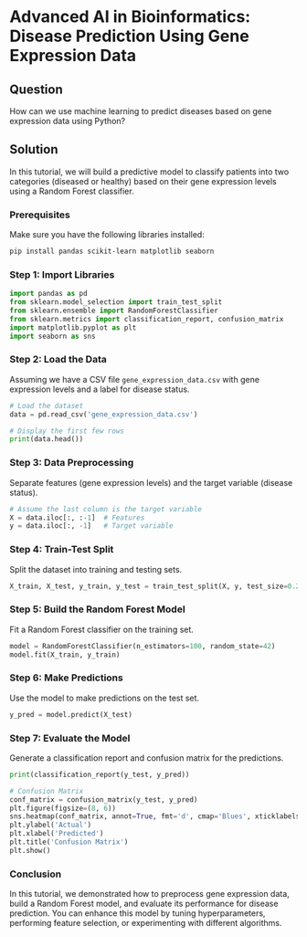 # Advanced AI in Bioinformatics: Disease Prediction Using Gene Expression Data

## Question
How can we use machine learning to predict diseases based on gene expression data using Python?

## Solution
In this tutorial, we will build a predictive model to classify patients into two categories (diseased or healthy) based on their gene expression levels using a Random Forest classifier.

### Prerequisites
Make sure you have the following libraries installed:
```bash
pip install pandas scikit-learn matplotlib seaborn
```

### Step 1: Import Libraries
```python
import pandas as pd
from sklearn.model_selection import train_test_split
from sklearn.ensemble import RandomForestClassifier
from sklearn.metrics import classification_report, confusion_matrix
import matplotlib.pyplot as plt
import seaborn as sns
```

### Step 2: Load the Data
Assuming we have a CSV file `gene_expression_data.csv` with gene expression levels and a label for disease status.

```python
# Load the dataset
data = pd.read_csv('gene_expression_data.csv')

# Display the first few rows
print(data.head())
```

### Step 3: Data Preprocessing
Separate features (gene expression levels) and the target variable (disease status).

```python
# Assume the last column is the target variable
X = data.iloc[:, :-1]  # Features
y = data.iloc[:, -1]   # Target variable
```

### Step 4: Train-Test Split
Split the dataset into training and testing sets.

```python
X_train, X_test, y_train, y_test = train_test_split(X, y, test_size=0.2, random_state=42)
```

### Step 5: Build the Random Forest Model
Fit a Random Forest classifier on the training set.

```python
model = RandomForestClassifier(n_estimators=100, random_state=42)
model.fit(X_train, y_train)
```

### Step 6: Make Predictions
Use the model to make predictions on the test set.

```python
y_pred = model.predict(X_test)
```

### Step 7: Evaluate the Model
Generate a classification report and confusion matrix for the predictions.

```python
print(classification_report(y_test, y_pred))

# Confusion Matrix
conf_matrix = confusion_matrix(y_test, y_pred)
plt.figure(figsize=(8, 6))
sns.heatmap(conf_matrix, annot=True, fmt='d', cmap='Blues', xticklabels=['Healthy', 'Diseased'], yticklabels=['Healthy', 'Diseased'])
plt.ylabel('Actual')
plt.xlabel('Predicted')
plt.title('Confusion Matrix')
plt.show()
```

### Conclusion
In this tutorial, we demonstrated how to preprocess gene expression data, build a Random Forest model, and evaluate its performance for disease prediction. You can enhance this model by tuning hyperparameters, performing feature selection, or experimenting with different algorithms.